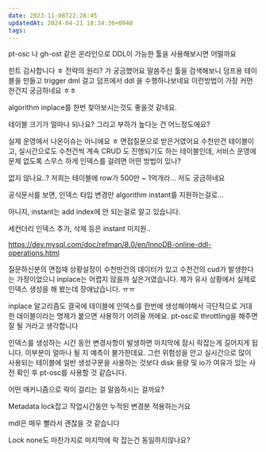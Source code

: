 ```yaml
---
date: 2023-11-08T22:28:45
updatedAt: 2024-04-21 18:34:36+0940
tags: 
---
```

pt-osc 나 gh-ost 같은 온라인으로 DDL이 가능한 툴을 사용해보시면 어떨까요

힌트 감사합니다 ㅎ 전략의 원리? 가 궁금했어요
말씀주신 툴을 검색해보니 덤프용 테이블을 만들고
trigger dml 걸고 덤프에서 ddl 을 수행하나보네요
이런방법이 가장 커먼한건지 궁금하네요 ㅎㅎ

algorithm inplace를 한번 찾아보시는것도 좋을것 같네요.

테이블 크기가 얼마나 되나요? 그리고 부하가 높다눈 건 어느정도에요?

실제 운영에서 나온이슈는 아니에요 ㅎ 면접질문으로 받은거였어요 수천만건 테이블이고, 실시간으로도 수천건씩 계속 CRUD 도 진행되기도 하는 테이블인데, 서비스 운영에 문제 없도록 스무스 하게 인덱스를 걸려면 어떤 방법이 있나? 

없지 않나요..? 저희는 테이블에 row가 500만 ~ 1억개라... 저도 궁금하네요

공식문서를 보면, 인덱스 타입 변경만 algorithm instant를 지원하는걸로…

아니지, instant는 add index에 안 되는걸로 알고 있습니다.

세컨더리 인덱스 추가, 삭제 등은 instant 미지원..

https://dev.mysql.com/doc/refman/8.0/en/InnoDB-online-ddl-operations.html

질문하신분의 면접때 상황설정이
수천만건의 데이터가 있고 수천건의 cud가 발생한다는 가정이었으니
inplace는 어렵지 않을까 싶은거였습니다.
제가 유사 상황에서 실제로 인덱스 생성을 해 봤는데 장애났습니다. ㅠㅠ

inplace 알고리즘도 결국에 테이블에 인덱스를 한번에 생성해야해서 극단적으로 거대한 데이블이라는 명제가 붙으면 사용하기 어려울 꺼에요. pt-osc로 throttling을 해주면 잘 될 거라고 생각합니다 

인덱스를 생성하는 시간 동안 변경사항이 발생하면 마지막에 잠시 락잡는게 길어지게 됩니다.
이부분이 얼마나 될 지 예측이 불가한데요.
그런 위험성을 안고 실시간으로 많이 사용되는 테이블에 일반 생성구문을 사용하는 것보다
disk 용량 및 io가 여유가 있는 사전 확인 후  pt-osc를 사용할 것 같습니다.

어떤 매커니즘으로 락이 걸리는 걸 말씀하시는 걸까요?

Metadata lock잡고 작업시간동안 누적된 변경분 적용하는거요

mdl은 매우 빨라서 괜찮을 것 같습니다 

Lock none도 마찬가지로 마지막에 락 잡는건 동일하지않나요?